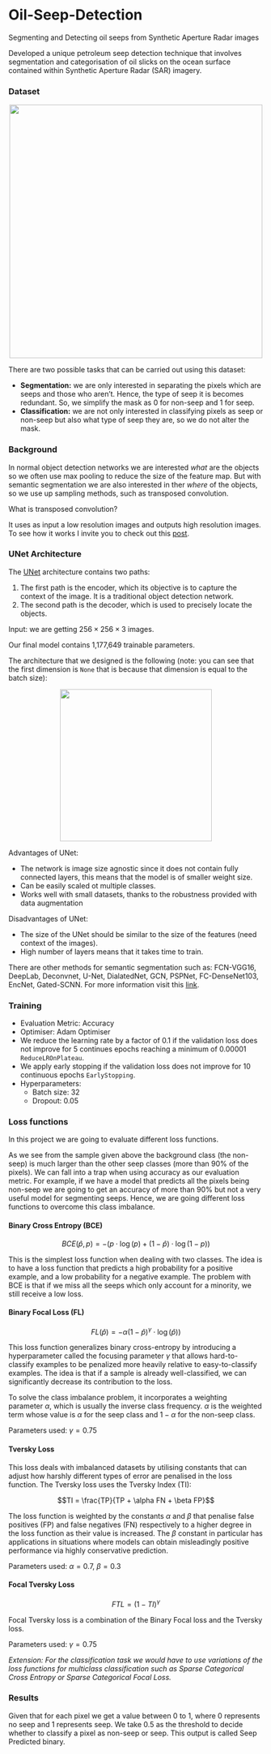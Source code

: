 # Oil-Seep-Detection
Segmenting and Detecting oil seeps from Synthetic Aperture Radar images 

Developed a unique petroleum seep detection technique that involves segmentation and categorisation of oil slicks on the ocean surface contained within Synthetic Aperture Radar (SAR) imagery.

### Dataset

<p align="center">
  <img src="https://github.com/lavinama/Oil-Seep-Detection/blob/main/media/example_dataset.png", width=500 />
</p>

There are two possible tasks that can be carried out using this dataset:
* **Segmentation:** we are only interested in separating the pixels which are seeps and those who aren’t. Hence, the type of seep it is becomes redundant. So, we simplify the mask as 0 for non-seep and 1 for seep.
* **Classification:** we are not only interested in classifying pixels as seep or non-seep but also what type of seep they are, so we do not alter the mask.

### Background

In normal object detection networks we are interested *what* are the objects so we often use max pooling to reduce the size of the feature map. But with semantic segmentation we are also interested in ther *where* of the objects, so we use up sampling methods, such as transposed convolution.

What is transposed convolution?

It uses as input a low resolution images and outputs high resolution images. To see how it works I invite you to check out this [post](https://towardsdatascience.com/up-sampling-with-transposed-convolution-9ae4f2df52d0).

### UNet Architecture

The [UNet](https://arxiv.org/abs/1505.04597) architecture contains two paths:
1. The first path is the encoder, which its objective is to capture the context of the image. It is a traditional object detection network.
2. The second path is the decoder, which is used to precisely locate the objects.

Input: we are getting $256 \times 256 \times 3$ images.

Our final model contains 1,177,649 trainable parameters.

The architecture that we designed is the following (note: you can see that the first dimension is `None` that is because that dimension is equal to the batch size): 
<p align="center">
  <img src="https://github.com/lavinama/Oil-Seep-Detection/blob/main/media/model-seep-focal-mask-0-1.png", width=300 />
</p>

Advantages of UNet:
* The network is image size agnostic since it does not contain fully connected layers, this means that the model is of smaller weight size.
* Can be easily scaled ot multiple classes.
* Works well with small datasets, thanks to the robustness provided with data augmentation

Disadvantages of UNet:
* The size of the UNet should be similar to the size of the features (need context of the images).
* High number of layers means that it takes time to train.

There are other methods for semantic segmentation such as: FCN-VGG16, DeepLab, Deconvnet, U-Net, DialatedNet, GCN, PSPNet, FC-DenseNet103, EncNet, Gated-SCNN. For more information visit this [link](https://arxiv.org/pdf/2001.04074.pdf).

### Training

* Evaluation Metric: Accuracy
* Optimiser: Adam Optimiser
* We reduce the learning rate by a factor of 0.1 if the validation loss does not improve for 5 continues epochs reaching a minimum of 0.00001 `ReduceLROnPlateau`.
* We apply early stopping if the validation loss does not improve for 10 continuous epochs `EarlyStopping`.
* Hyperparameters:
  * Batch size: 32
  * Dropout: 0.05

### Loss functions

In this project we are going to evaluate different loss functions.

As we see from the sample given above the background class (the non-seep) is much larger than the other seep classes (more than 90% of the pixels). We can fall into a trap when using accuracy as our evaluation metric. For example, if we have a model that predicts all the pixels being non-seep we are going to get an accuracy of more than 90% but not a very useful model for segmenting seeps. Hence, we are going different loss functions to overcome this class imbalance.

#### Binary Cross Entropy (BCE)

```math
BCE(\hat{p}, p) = -\left(p \cdot \log(p) + (1 - \hat{p}) \cdot \log(1 - p)\right)
```
This is the simplest loss function when dealing with two classes. The idea is to have a loss function that predicts a high probability for a positive example, and a low probability for a negative example. The problem with BCE is that if we miss all the seeps which only account for a minority, we still receive a low loss.

#### Binary Focal Loss (FL)

```math
FL(\hat{p}) = -\alpha(1 - \hat{p})^{\gamma} \cdot \log(\hat{p}))
```
This loss function generalizes binary cross-entropy by introducing a hyperparameter called the focusing parameter $\gamma$ that allows hard-to-classify examples to be penalized more heavily relative to easy-to-classify examples. The idea is that if a sample is already well-classified, we can significantly decrease its contribution to the loss.

To solve the class imbalance problem, it incorporates a weighting parameter $\alpha$, which is usually the inverse class frequency. $\alpha$ is the weighted term whose value is $\alpha$ for the seep class and $1 - \alpha$ for the non-seep class.

Parameters used: $\gamma = 0.75$

#### Tversky Loss

This loss deals with imbalanced datasets by utilising constants that can adjust how harshly different types of error are penalised in the loss function. The Tversky loss uses the Tversky Index (TI):
```math
TI = \frac{TP}{TP + \alpha FN + \beta FP}
```
The loss function is weighted by the constants $\alpha$ and $\beta$ that penalise false positives (FP) and false negatives (FN) respectively to a higher degree in the loss function as their value is increased. The $\beta$ constant in particular has applications in situations where models can obtain misleadingly positive performance via highly conservative prediction.

Parameters used: $\alpha = 0.7$,  $\beta = 0.3$

#### Focal Tversky Loss

```math
FTL = (1 - TI)^{\gamma}
```
Focal Tversky loss is a combination of the Binary Focal loss and the Tversky loss.

Parameters used: $\gamma = 0.75$

*Extension: For the classification task we would have to use variations of the loss functions for multiclass classification such as Sparse Categorical Cross Entropy or Sparse Categorical Focal Loss.*

### Results

Given that for each pixel we get a value between 0 to 1, where 0 represents no seep and 1 represents seep. We take 0.5 as the threshold to decide whether to classify a pixel as non-seep or seep. This output is called Seep Predicted binary.


